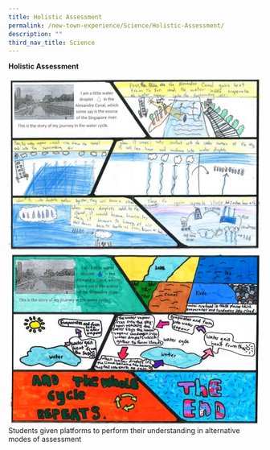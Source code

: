 ```yaml
---
title: Holistic Assessment
permalink: /new-town-experience/Science/Holistic-Assessment/
description: ""
third_nav_title: Science
---
```

**Holistic Assessment**

![](/images/Science/Perf%20Task2.jpeg)
![](/images/Science/Perf%20Task1.jpeg)
Students given platforms to perform their understanding in alternative modes of assessment